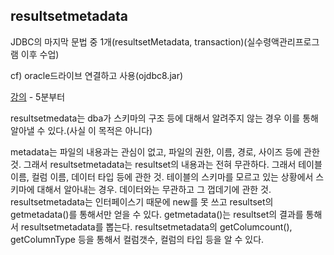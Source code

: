 ## resultsetmetadata  

JDBC의 마지막 문법 중 1개(resultsetMetadata, transaction)(실수령액관리프로그램 이후 수업)   

cf) oracle드라이브 연결하고 사용(ojdbc8.jar)  

[강의](https://youtu.be/oYAek_4Q1p8) - 5분부터

resultsetmedata는 dba가 스키마의 구조 등에 대해서 알려주지 않는 경우 이를 통해 알아낼 수 있다.(사실 이 목적은 아니다)

metadata는 파일의 내용과는 관심이 없고, 파일의 권한, 이름, 경로, 사이즈 등에 관한 것.
그래서 resultsetmetadata는 resultset의 내용과는 전혀 무관하다. 그래서 테이블 이름, 컬럼 이름, 데이터 타입 등에 관한 것.
테이블의 스키마를 모르고 있는 상황에서 스키마에 대해서 알아내는 경우. 데이터와는 무관하고 그 껍데기에 관한 것.
resultsetmetadata는 인터페이스기 때문에 new를 못 쓰고 resultset의 getmetadata()를 통해서만 얻을 수 있다.
getmetadata()는 resultset의 결과를 통해서 resultsetmetadata를 뽑는다.
resultsetmetadata의 getColumcount(), getColumnType 등을 통해서 컬럼갯수, 컬럼의 타입 등을 알 수 있다.
